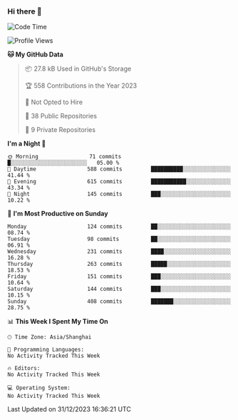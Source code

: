### Hi there 👋

<!--
**robinWongM/robinWongM** is a ✨ _special_ ✨ repository because its `README.md` (this file) appears on your GitHub profile.

Here are some ideas to get you started:

- 🔭 I’m currently working on ...
- 🌱 I’m currently learning ...
- 👯 I’m looking to collaborate on ...
- 🤔 I’m looking for help with ...
- 💬 Ask me about ...
- 📫 How to reach me: ...
- 😄 Pronouns: ...
- ⚡ Fun fact: ...
-->

<!--START_SECTION:waka-->
![Code Time](http://img.shields.io/badge/Code%20Time-151%20hrs%2013%20mins-blue)

![Profile Views](http://img.shields.io/badge/Profile%20Views-0-blue)

**🐱 My GitHub Data** 

> 📦 27.8 kB Used in GitHub's Storage 
 > 
> 🏆 558 Contributions in the Year 2023
 > 
> 🚫 Not Opted to Hire
 > 
> 📜 38 Public Repositories 
 > 
> 🔑 9 Private Repositories 
 > 
**I'm a Night 🦉** 

```text
🌞 Morning                71 commits          █░░░░░░░░░░░░░░░░░░░░░░░░   05.00 % 
🌆 Daytime                588 commits         ██████████░░░░░░░░░░░░░░░   41.44 % 
🌃 Evening                615 commits         ███████████░░░░░░░░░░░░░░   43.34 % 
🌙 Night                  145 commits         ███░░░░░░░░░░░░░░░░░░░░░░   10.22 % 
```
📅 **I'm Most Productive on Sunday** 

```text
Monday                   124 commits         ██░░░░░░░░░░░░░░░░░░░░░░░   08.74 % 
Tuesday                  98 commits          ██░░░░░░░░░░░░░░░░░░░░░░░   06.91 % 
Wednesday                231 commits         ████░░░░░░░░░░░░░░░░░░░░░   16.28 % 
Thursday                 263 commits         █████░░░░░░░░░░░░░░░░░░░░   18.53 % 
Friday                   151 commits         ███░░░░░░░░░░░░░░░░░░░░░░   10.64 % 
Saturday                 144 commits         ███░░░░░░░░░░░░░░░░░░░░░░   10.15 % 
Sunday                   408 commits         ███████░░░░░░░░░░░░░░░░░░   28.75 % 
```


📊 **This Week I Spent My Time On** 

```text
🕑︎ Time Zone: Asia/Shanghai

💬 Programming Languages: 
No Activity Tracked This Week

🔥 Editors: 
No Activity Tracked This Week

💻 Operating System: 
No Activity Tracked This Week
```


 Last Updated on 31/12/2023 16:36:21 UTC
<!--END_SECTION:waka-->
